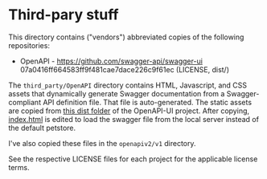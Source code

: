 # Third-pary stuff
This directory contains ("vendors") abbreviated copies of the following repositories:

* OpenAPI - https://github.com/swagger-api/swagger-ui 07a0416ff664583ff9f481cae7dace226c9f61ec (LICENSE, dist/)

The `third_party/OpenAPI` directory contains HTML, Javascript,
and CSS assets that dynamically generate Swagger documentation from a
Swagger-compliant API definition file. That file is auto-generated.
The static assets are copied from [this dist folder](https://github.com/swagger-api/swagger-ui/tree/master/dist)
of the OpenAPI-UI project. After copying, [index.html](./OpenAPI/index.html)
is edited to load the swagger file from the local server instead of the default petstore.

I've also copied these files in the `openapiv2/v1` directory.

See the respective LICENSE files for each project for the applicable license terms.
